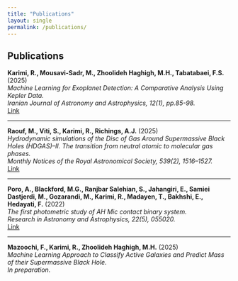 ```yaml
---
title: "Publications"
layout: single
permalink: /publications/
---
```


## Publications

**Karimi, R., Mousavi-Sadr, M., Zhoolideh Haghigh, M.H., Tabatabaei, F.S.** (2025)  
*Machine Learning for Exoplanet Detection: A Comparative Analysis Using Kepler Data.*  
_Iranian Journal of Astronomy and Astrophysics, 12(1), pp.85-98._  
[Link](https://arxiv.org/pdf/2508.09689)

---

**Raouf, M., Viti, S., Karimi, R., Richings, A.J.** (2025)  
*Hydrodynamic simulations of the Disc of Gas Around Supermassive Black Holes (HDGAS)–II. The transition from neutral atomic to molecular gas phases.*  
_Monthly Notices of the Royal Astronomical Society, 539(2), 1516–1527._  
[Link](https://academic.oup.com/mnras/article/539/2/1516/8106597)

---

**Poro, A., Blackford, M.G., Ranjbar Salehian, S., Jahangiri, E., Samiei Dastjerdi, M., Gozarandi, M., Karimi, R., Madayen, T., Bakhshi, E., Hedayati, F.** (2022)  
*The first photometric study of AH Mic contact binary system.*  
_Research in Astronomy and Astrophysics, 22(5), 055020._  
[Link](https://www.raa-journal.org/issues/all/2022/v22n5/202203/P020220525480667107946.pdf)

---

**Mazoochi, F., Karimi, R., Zhoolideh Haghigh, M.H.** (2025)  
*Machine Learning Approach to Classify Active Galaxies and Predict Mass of their Supermassive Black Hole.*  
_In preparation._
